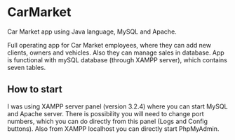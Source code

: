 # CarMarket
Car Market app using Java language, MySQL and Apache. 

Full operating app for Car Market employees, where they can add new clients, owners and vehicles. Also they can manage sales in database.
App is functional with mySQL database (through XAMPP server), which contains seven tables. 

## How to start
I was using XAMPP server panel (version 3.2.4) where you can start MySQL and Apache server. There is possibility you will need to change port numbers, which you can do directly from this panel (Logs and Config buttons). Also from XAMPP localhost you can directly start PhpMyAdmin.

